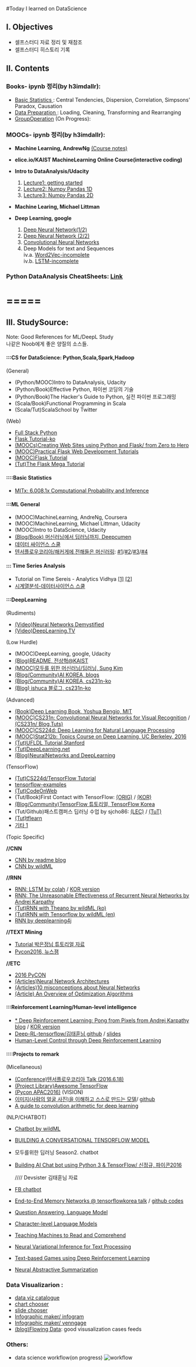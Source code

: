 #Today I learned on DataScience 

## I. Objectives
- 셀프스터디 자료 정리 및 재참조
- 셀프스터디 히스토리 기록

## II. Contents

### Books- ipynb 정리(by h3imdallr): 
- [Basic Statistics ](http://nbviewer.jupyter.org/github/h3imdallr/TIL-datascience/blob/master/ipynb_gitHub/Basic%20Statistics.ipynb ): Central Tendencies, Dispersion, Correlation, Simpsons' Paradox, Causation
- [Data Preparation ](http://nbviewer.jupyter.org/github/h3imdallr/TIL-datascience/blob/master/ipynb_gitHub/DataPreparation.ipynb): Loading, Cleaning, Transforming and Rearranging 
- [GroupOperation](http://nbviewer.jupyter.org/github/h3imdallr/TIL-datascience/blob/master/ipynb_gitHub/GroupOperation.ipynb) (On Progress):

### MOOCs- ipynb 정리(by h3imdallr):
-   **Machine Learning, AndrewNg**  [(Course notes)](http://www.holehouse.org/mlclass/)
-   **elice.io/KAIST MachineLearning Online Course(interactive coding)**
-   **Intro to DataAnalysis/Udacity**  
    1. [Lecture1: getting started](http://nbviewer.jupyter.org/github/h3imdallr/TIL-datascience/blob/master/ipynb_gitHub/L1_Starter_Code_ymjung.ipynb)  
    2. [Lecture2: Numpy Pandas 1D](http://nbviewer.jupyter.org/github/h3imdallr/TIL-datascience/blob/master/ipynb_gitHub/L2_NumpynPandas_for_1D.ipynb)
    3. [Lecture3: Numpy Pandas 2D](http://nbviewer.jupyter.org/github/h3imdallr/TIL-datascience/blob/master/ipynb_gitHub/L3_NumpynPandas_for_2D.ipynb)

-   **Machine Learing, Michael Littman**
-   **Deep Learning, google**
    1. [Deep Neural Network(1/2)](http://nbviewer.jupyter.org/github/h3imdallr/TIL-datascience/blob/master/ipynb_gitHub/DeepGG-L2-DeepNeuralNetwork.ipynb)
    2. [Deep Neural Network (2/2)](http://nbviewer.jupyter.org/github/h3imdallr/TIL-datascience/blob/master/ipynb_gitHub/DeepGG-L3-Regularizatoin.ipynb)
    3. [Convolutional Neural Networks](http://nbviewer.jupyter.org/github/h3imdallr/TIL-datascience/blob/master/ipynb_gitHub/DeepGG-L4-convolutionNets.ipynb)
    4. Deep Models for text and Sequences  
        iv.a. [Word2Vec-incomplete](http://nbviewer.jupyter.org/github/h3imdallr/TIL-datascience/blob/master/ipynb_gitHub/DeepGG-L5-word2vec.ipynb)  
        iv.b. [LSTM-incomplete](http://nbviewer.jupyter.org/github/h3imdallr/TIL-datascience/blob/master/ipynb_gitHub/DeepGG-L6-LSTM.ipynb)  
### Python DataAnalysis CheatSheets: [Link](https://github.com/h3imdallr/TIL-datascience/tree/master/CheatSheet)


=====
=====

## III. StudySource: 
Note: Good References for ML/DeepL Study  
나같은 Noob에게 좋은 양질의 소스들.

#### :::CS for DataScience: Python,Scala,Spark,Hadoop
(General)
- (Python/MOOC)Intro to DataAnalysis, Udacity
- (Python/Book)Effective Python, 파이썬 코딩의 기술
- (Python/Book)The Hacker's Guide to Python, 실전 파이썬 프로그래밍 
- (Scala/Book)Functional Programming in Scala
- (Scala/Tut)ScalaSchool by Twitter

(Web)
- [Full Stack Python](https://www.fullstackpython.com)
- [Flask Tutorial-ko](http://flask-docs-kr.readthedocs.io/ko/latest/index.html)
- [(MOOCs)Creating Web Sites using Python and Flask/ from Zero to Hero](https://www.youtube.com/watch?v=6HQiKzxzkAM)
- [(MOOC)Practical Flask Web Development Tutorials](https://www.youtube.com/playlist?list=PLQVvvaa0QuDc_owjTbIY4rbgXOFkUYOUB)
- [(MOOC)Flask Tutorial](https://www.youtube.com/playlist?list=PLei96ZX_m9sWQco3fwtSMqyGL-JDQo28l)
- [(Tut)The Flask Mega Tutorial](http://blog.miguelgrinberg.com/post/the-flask-mega-tutorial-part-i-hello-world)

#### ::::Basic Statistics
- [MITx: 6.008.1x Computational Probability and Inference](https://courses.edx.org/courses/course-v1:MITx+6.008.1x+3T2016/courseware/Introduction/Course_Overview/)  

#### :::ML General 
- (MOOC)MachineLearning, AndreNg, Coursera
- (MOOC)MachineLearning, Michael Littman, Udacity
- (MOOC)Intro to DataScience, Udacity
- [(Blog/Book) 머신러닝에서 딥러닝까지, Deepcumen ](http://deepcumen.com)
- [데이터 싸이언스 스쿨](https://www.datascienceschool.net/view-notebook/661128713b654edc928ecb455a826b1d/)
- [텐서플로우코리아/해커게에 전해들은 머신러링](https://tensorflow.blog/2016/10/31/해커에게-전해들은-머신러닝/):  [#1](https://tensorflow.blog/해커에게-전해들은-머신러닝-1/)/[#2](https://tensorflow.blog/해커에게-전해들은-머신러닝-2/)/[#3](https://tensorflow.blog/해커에게-전해들은-머신러닝-3/)/[#4](https://tensorflow.blog/해커에게-전해들은-머신러닝-4/)


#### ::: Time Series Analysis

* Tutorial on Time Sereis - Analytics Vidhya [[1]](https://www.analyticsvidhya.com/blog/2016/02/time-series-forecasting-codes-python/) [[2]](https://www.analyticsvidhya.com/blog/2016/02/time-series-forecasting-codes-python/)
* [시계열분석-데이터사이언스 스쿨](https://www.datascienceschool.net/view-notebook/e0c935b3f55c4302b0fb0c93986562cd/)



#### :::DeepLearning 

(Rudiments)
- [(Video)Neural Networks Demystified](https://www.youtube.com/watch?v=bxe2T-V8XRs)
- [(Video)DeepLearning.TV ](https://www.youtube.com/channel/UC9OeZkIwhzfv-_Cb7fCikLQ)

(Low Hurdle)
- (MOOC)DeepLearning, google, Udacity
- [(Blog)README, 전상혁@KAIST ](http://sanghyukchun.github.io)
- [(MOOC)모두를 위한 머신러닝/딥러닝, Sung Kim](http://hunkim.github.io/ml/)
- [(Blog/Community)AI KOREA, blogs](http://aikorea.org/blog/)
- [(Blog/Community)AI KOREA, cs231n-ko](http://aikorea.org/cs231n/)
- [(Blog) ishuca 블로그, cs231n-ko](http://ishuca.tistory.com/category/CS231n)

(Advanced)
- [(Book)Deep Learning Book, Yoshua Bengio, MIT ](http://www.deeplearningbook.org/)
- [(MOOC)CS231n: Convolutional Neural Networks for Visual Recognition](http://cs231n.stanford.edu/syllabus.html)  /  [(CS231n/ Blog,Tuts)](http://cs231n.github.io)
- [(MOOC)CS224d: Deep Learning for Natural Language Processing ](http://cs224d.stanford.edu/)
- [(MOOC)Stat212b: Topics Course on Deep Learning, UC Berkeley, 2016](http://joanbruna.github.io/stat212b/)
- [(Tut)UFLDL Tutorial,Stanford](http://ufldl.stanford.edu/tutorial/)
- [(Tut)DeepLearning.net](http://deeplearning.net/tutorial/)
- [(Blog)NeuralNetworks and DeepLearning](http://neuralnetworksanddeeplearning.com/index.html)

(TensorFlow)
- [(Tut)CS224d/TensorFlow Tutorial](https://www.youtube.com/watch?v=L8Y2_Cq2X5s)
- [tensorflow-examples](https://github.com/aymericdamien/TensorFlow-Examples)
- [(Tut)CodeOnWeb](https://codeonweb.com/course/7e8c4944-308e-410e-85aa-644624613741)
- (Tut/Book)First Contact with TensorFlow: [(ORIG)](http://www.jorditorres.org/first-contact-with-tensorflow/) /  [(KOR)](https://tensorflowkorea.wordpress.com/2016/04/28/first-contact-with-tensorflow/#more-2660)
- [(Blog/Community)TensorFlow 튜토리얼, TensorFlow Korea](https://tensorflowkorea.wordpress.com/2015/12/04/텐서플로우-튜토리얼-1/)
- (Tut/Github)패스트캠퍼스 딥러닝 수업 by sjcho86: [(LEC)](https://github.com/sjchoi86/Deep-Learning-101.git) / [(TuT)](https://github.com/sjchoi86/Tensorflow-101)
- [(Tut)tflearn](http://tflearn.org)
- [기타 1 ](http://www.slideshare.net/lovelykihohong/tenforflow-internals)

(Topic Specific)  

**//CNN**
- [CNN by readme blog](http://sanghyukchun.github.io/75/)
- [CNN by wildML ](http://www.wildml.com/2015/11/understanding-convolutional-neural-networks-for-nlp/)  

**//RNN**
- [RNN: LSTM by colah](http://colah.github.io/posts/2015-08-Understanding-LSTMs/) / [KOR version](http://whydsp.org/280)
- [RNN: The Unreasonable Effectiveness of Recurrent Neural Networks by Andrej Karpathy](http://karpathy.github.io/2015/05/21/rnn-effectiveness/)
- [(Tut)RNN with Theano by wildML (ko)](http://aikorea.org/blog/rnn-tutorial-1/)
- [(Tut)RNN with Tensorflow by wildML (en)](http://www.wildml.com/2016/08/rnns-in-tensorflow-a-practical-guide-and-undocumented-features/)
- [RNN by deeplearning4j](http://deeplearning4j.org/kr-lstm)

**//TEXT Mining**
- [ Tutorial 박은정님 튜토리얼 자료 ](https://www.lucypark.kr/courses/2015-ba/ )
- [ Pycon2016, 뉴스잼 ](https://www.youtube.com/watch?v=Txj4MzqL_Mk&feature=youtu.be )

**//ETC**
- [2016 PyCON](https://tensorflowkorea.wordpress.com/2016/06/13/pycon-2016-전체-동영상/)
- [(Articles)Neural Network Architectures](http://culurciello.github.io/tech/2016/06/04/nets.html)
- [(Articles)10 misconceptions about Neural Networks](http://www.turingfinance.com/misconceptions-about-neural-networks/)
- [(Article) An Overview of Optimization Algorithms](http://sebastianruder.com/optimizing-gradient-descent/)

#### :::Reinforcement Learning/Human-level intelligence
- [* Deep Reinforcement Learning: Pong from Pixels from Andrej Karpathy blog](http://karpathy.github.io/2016/05/31/rl/) / [KOR version](http://keunwoochoi.blogspot.kr/2016/06/andrej-karpathy.html)
- [Deep-RL-tensorflow/김태훈님 github](https://github.com/carpedm20/deep-rl-tensorflow) / [slides](http://www.slideshare.net/carpedm20/presentations)
- [Human-Level Control through Deep Reinforcement Learning](https://github.com/devsisters/DQN-tensorflow)

#### ::::Projects to remark

(Micellaneous)
- [(Conference)텐서플로우코리아 Talk (2016.6.18)](https://www.facebook.com/notes/255834461424286/TensorFlow%20KR%20첫%20모임%20발표자료/298998370441228/)
- [(Project Library)Awesome TensorFlow](https://github.com/jtoy/awesome-tensorflow/) 
- [(Pycon APAC2016)](https://www.pycon.kr/2016apac/program/list/)
  (VISION)
- [이미지(사람의 얼굴 사진)을 이해하고 스스로 만드는 모델](http://carpedm20.github.io/faces/)/ [github](https://github.com/carpedm20/DCGAN-tensorflow)
- [A guide to convolution arithmetic for deep learning](https://tensorflowkorea.wordpress.com/a-guide-to-convolution-arithmetic-for-deep-learning/)

(NLP/CHATBOT)
- [Chatbot by wildML](http://www.wildml.com/2016/04/deep-learning-for-chatbots-part-1-introduction/)
- [BUILDING A CONVERSATIONAL TENSORFLOW MODEL](http://lauragelston.ghost.io/speakeasy-pt2/)
- 모두를위한 딥러닝 Season2. chatbot
- [Building AI Chat bot using Python 3 & TensorFlow/ 신정규, 파이콘2016](https://speakerdeck.com/inureyes/building-ai-chat-bot-using-python-3-and-tensorflow)  

    //// Devsister 김태훈님 자료
- [FB chatbot](https://github.com/carpedm20/fbchat)
- [End-to-End Memory Networks @ tensorflowkorea talk](http://www.slideshare.net/carpedm20/ss-63116251) / [github codes](https://github.com/carpedm20/MemN2N-tensorflow)
- [Question Answering, Language Model](https://github.com/carpedm20/MemN2N-tensorflow)
- [Character-level Language Models](https://github.com/carpedm20/lstm-char-cnn-tensorflow)
- [Teaching Machines to Read and Comprehend](https://github.com/carpedm20/attentive-reader-tensorflow)
- [Neural Variational Inference for Text Processing](https://github.com/carpedm20/variational-text-tensorflow)
- [Text-based Games using Deep Reinforcement Learning](https://github.com/carpedm20/text-based-game-rl-tensorflow)
- [Neural Abstractive Summarization](https://github.com/carpedm20/neural-summary-tensorflow)

### Data Visualizarion : 
- [data viz catalogue](http://www.datavizcatalogue.com/?)
- [chart chooser](http://extremepresentation.typepad.com/blog/2006/09/choosing_a_good.html)
- [slide chooser](http://extremepresentation.typepad.com/blog/2015/01/announcing-the-slide-chooser.html?utm_content=bufferd402d&utm_medium=social&utm_source=twitter.com&utm_campaign=buffer)  
- [Infographic maker/ infogram](https://infogr.am/) 
- [Infographic maker/ venngage ](https://venngage.com)
- [(blog)Flowing Data](http://flowingdata.com/): good visusalization cases feeds


### Others:
- data science workflow(on progress)
  ![workflow](images/analysisprocedure-v1.0.png)
